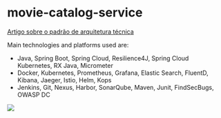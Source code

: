<!-- [![Docker hub](https://badgen.net/badge//Docker%20Hub?icon=docker)](https://hub.docker.com/r/renatomefi/docker-testinfra/)
[![Docker hub](https://img.shields.io/docker/pulls/renatomefi/docker-testinfra.svg)](https://hub.docker.com/r/renatomefi/docker-testinfra/)
[![Docker hub](https://img.shields.io/microbadger/image-size/renatomefi/docker-testinfra/2.svg)](https://hub.docker.com/r/renatomefi/docker-testinfra/) -->


# movie-catalog-service

[Artigo sobre o padrão de arquitetura técnica](http://coinova.claro.com.br/arqtec/poc/)

Main technologies and platforms used are:
* Java, Spring Boot, Spring Cloud, Resilience4J, Spring Cloud Kubernetes, RX Java, Micrometer
* Docker, Kubernetes, Prometheus, Grafana, Elastic Search, FluentD, Kibana, Jaeger, Istio, Helm, Kops
* Jenkins, Git, Nexus, Harbor, SonarQube, Maven, Junit, FindSecBugs, OWASP DC

![](https://drive.google.com/uc?export=view&id=1aMjaEaPS-vg1lA3WG9GNDDTxTMJtuAtC "")
<!-- ![](http://coinova.claro.com.br/wp-content/uploads/2019/05/POC-movie-catalog-service-k8s.png "") -->

